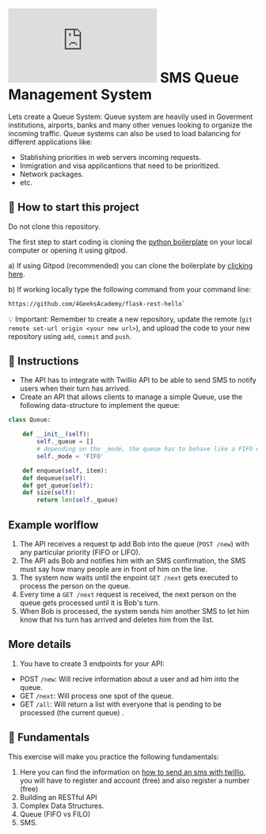 # ![alt text](https://assets.breatheco.de/apis/img/images.php?blob&random&cat=icon&tags=breathecode,32) SMS Queue Management System

Lets create a Queue System: Queue system are heavily used in Goverment institutions, airports, banks and many other venues looking to organize the incoming traffic.
Queue systems can also be used to load balancing for different applications like:
- Stablishing priorities in web servers incoming requests.
- Inmigration and visa applicantions that need to be prioritized.
- Network packages.
- etc.

## 🌱  How to start this project

Do not clone this repository.

The first step to start coding is cloning the [python boilerplate](https://github.com/4GeeksAcademy/flask-rest-hello) on your local computer or opening it using gitpod.

a) If using Gitpod (recommended) you can clone the boilerplate by [clicking here](https://github.com/4GeeksAcademy/flask-rest-hello).

b) If working locally type the following command from your command line: 
```sh
https://github.com/4GeeksAcademy/flask-rest-hello`
```

💡 Important: Remember to create a new repository, update the remote (`git remote set-url origin <your new url>`), and upload the code to your new repository using `add`, `commit` and `push`.


## 📝 Instructions

- The API has to integrate with Twillio API to be able to send SMS to notify users when their turn has arrived.
- Create an API that allows clients to manage a simple Queue, use the following data-structure to implement the queue:

```py
class Queue:

    def __init__(self):
        self._queue = []
        # depending on the _mode, the queue has to behave like a FIFO or LIFO
        self._mode = 'FIFO'

    def enqueue(self, item):
    def dequeue(self):
    def get_queue(self):
    def size(self):
        return len(self._queue) 
```

## Example worlflow

1. The API receives a request tp add Bob into the queue (`POST /new`) with any particular priority (FIFO or LIFO).
2. The API ads Bob and notifies him with an SMS confirmation, the SMS must say how many people are in front of him on the line.
3. The system now waits until the enpoint `GET /next` gets executed to process the person on the queue.
4. Every time a `GET /next` request is received, the next person on the queue gets processed until it is Bob's turn.
5. When Bob is processed, the system sends him another SMS to let him know that his turn has arrived and deletes him from the list.

## More details

1. You have to create 3 endpoints for your API:

- POST `/new`: Will recive information about a user and ad him into the queue.  
- GET `/next`: Will process one spot of the queue.  
- GET `/all`: Will return a list with everyone that is pending to be processed (the current queue) . 

## 📖 Fundamentals

This exercise will make you practice the following fundamentals:

1. Here you can find the information on [how to send an sms with twillio](https://www.twilio.com/docs/sms/send-messages), you will have to register and account (free) and also register a number (free)
4. Building an RESTful API
5. Complex Data Structures.
6. Queue (FIFO vs FILO)
7. SMS.
